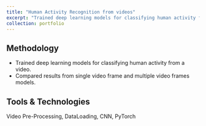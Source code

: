 ```yaml
---
title: "Human Activity Recognition from videos"
excerpt: "Trained deep learning models for classifying human activity from a video."
collection: portfolio
---
```


## Methodology

* Trained deep learning models for classifying human activity from a video. 
* Compared results from single video frame and multiple video frames models.

## Tools & Technologies
Video Pre-Processing, DataLoading, CNN, PyTorch
